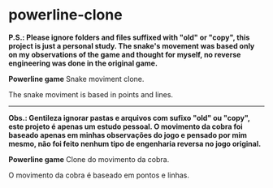 # powerline-clone

**P.S.: Please ignore folders and files suffixed with "old" or "copy", this project is just a personal study. The snake's movement was based only on my observations of the game and thought for myself, no reverse engineering was done in the original game.**

**Powerline game**
Snake moviment clone.

The snake moviment is based in points and lines.

---------
**Obs.: Gentileza ignorar pastas e arquivos com sufixo "old" ou "copy", este projeto é apenas um estudo pessoal. O movimento da cobra foi baseado apenas em minhas observações do jogo e pensado por mim mesmo, não foi feito nenhum tipo de engenharia reversa no jogo original.**

**Powerline game**
Clone do movimento da cobra.

O movimento da cobra é baseado em pontos e linhas.

